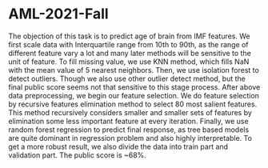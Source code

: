 # AML-2021-Fall
The objection of this task is to predict age of brain from IMF features. We first scale data with Interquartile range from 10th to 90th, as the range of different feature vary a lot and many later methods will be sensitive to the unit of feature. To fill missing value, we use KNN method, which fills NaN with the mean value of 5 nearest neighbors. Then, we use isolation forest to detect outliers. Though we also use other outlier detect method, but the final public score seems not that sensitive to this stage process. After above data preprocessing, we begin our feature selection. We do feature selection by recursive features elimination method to select 80 most salient features. This method recursively considers smaller and smaller sets of features by elimination some less important feature at every iteration. Finally, we use random forest regression to predict final response, as tree based models are quite dominant in regression problem and also highly interpretable. To get a more robust result, we also divide the data into train part and validation part. The public score is ~68%. 

